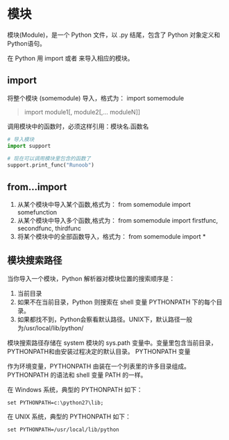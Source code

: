 # 模块

模块(Module)，是一个 Python 文件，以 .py 结尾，包含了 Python 对象定义和Python语句。

在 Python 用 import 或者  来导入相应的模块。

## import

将整个模块 (somemodule) 导入，格式为： import somemodule

> import module1[, module2[,... moduleN]]

调用模块中的函数时，必须这样引用：模块名.函数名

```python
# 导入模块
import support
 
# 现在可以调用模块里包含的函数了
support.print_func("Runoob")
```

## from...import

1. 从某个模块中导入某个函数,格式为： from somemodule import somefunction
2. 从某个模块中导入多个函数,格式为： from somemodule import firstfunc, secondfunc, thirdfunc
3. 将某个模块中的全部函数导入，格式为： from somemodule import *

## 模块搜索路径

当你导入一个模块，Python 解析器对模块位置的搜索顺序是：

1. 当前目录
2. 如果不在当前目录，Python 则搜索在 shell 变量 PYTHONPATH 下的每个目录。
3. 如果都找不到，Python会察看默认路径。UNIX下，默认路径一般为/usr/local/lib/python/

模块搜索路径存储在 system 模块的 sys.path 变量中。变量里包含当前目录，PYTHONPATH和由安装过程决定的默认目录。
PYTHONPATH 变量

作为环境变量，PYTHONPATH 由装在一个列表里的许多目录组成。PYTHONPATH 的语法和 shell 变量 PATH 的一样。

在 Windows 系统，典型的 PYTHONPATH 如下：

```windows
set PYTHONPATH=c:\python27\lib;
```

在 UNIX 系统，典型的 PYTHONPATH 如下：

```shell
set PYTHONPATH=/usr/local/lib/python
```
